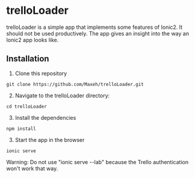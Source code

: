 # trelloLoader

trelloLoader is a simple app that implements some features of Ionic2. It should not be used productively. The app gives an insight into the way an Ionic2 app looks like.

## Installation

1) Clone this repository

```git clone https://github.com/Maxeh/trelloLoader.git```

2) Navigate to the trelloLoader directory:

```cd trelloLoader```

3) Install the dependencies

```npm install```

3) Start the app in the browser

```ionic serve```

Warning: Do not use "ionic serve --lab"	because the Trello authentication won't work that way.



